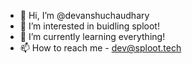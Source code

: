 - 👋 Hi, I’m @devanshuchaudhary
- 👀 I’m interested in buidling sploot!
- 🌱 I’m currently learning everything!
- 📫 How to reach me - dev@sploot.tech

<!---
devanshuchaudhary/devanshuchaudhary is a ✨ special ✨ repository because its `README.md` (this file) appears on your GitHub profile.
You can click the Preview link to take a look at your changes.
--->
